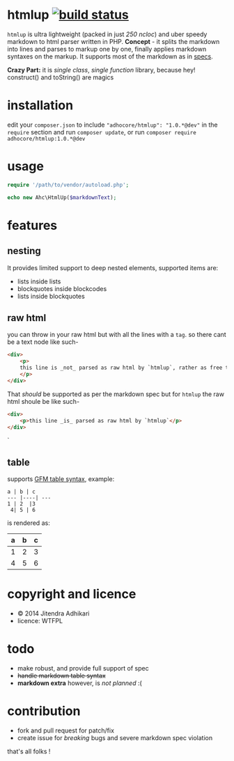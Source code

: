 # htmlup [![build status](https://travis-ci.org/adhocore/htmlup.svg?branch=master)](https://travis-ci.org/adhocore/htmlup)

`htmlup` is ultra lightweight (packed in just _250 ncloc_) and uber speedy markdown to html parser written in PHP.
**Concept** - it splits the markdown into lines and parses to markup one by one, finally applies markdown syntaxes on the markup.
It supports most of the markdown as in [specs](https://github.com/adam-p/markdown-here/wiki/Markdown-Cheatsheet "cheatsheet"). 

**Crazy Part:** it is _single class_, _single function_ library, because hey! construct() and toString() are magics 


# installation

edit your `composer.json` to include `"adhocore/htmlup": "1.0.*@dev"` in the `require` section and run `composer update`, or run `composer require adhocore/htmlup:1.0.*@dev`


# usage

```php
require '/path/to/vendor/autoload.php';

echo new Ahc\HtmlUp($markdownText);
```


# features

## nesting

It provides limited support to deep nested elements, supported items are:

- lists inside lists 
- blockquotes inside blockcodes 
- lists inside blockquotes 

## raw html

you can throw in your raw html but with all the lines with a `tag`. so there cant be a text node like such-

```html
<div>
	<p>
	this line is _not_ parsed as raw html by `htmlup`, rather as free text (codeblock mostly)
	</p>
</div>
```

That _should_ be supported as per the markdown spec but for `htmlup` the raw html shoule be like such-

```html
<div>
	<p>this line _is_ parsed as raw html by `htmlup`</p>
</div>
```
`
## table

supports [GFM table syntax](https://help.github.com/articles/github-flavored-markdown/#tables), example:

```
a | b | c
--- |----| ---
1 | 2  |3
 4| 5 | 6
```

is rendered as:

a | b | c
--- |----| ---
1 | 2  |3
 4| 5 | 6


# copyright and licence

- &copy; 2014 Jitendra Adhikari
- licence: WTFPL


# todo

- make robust, and provide full support of spec
- ~~handle markdown table syntax~~
- **markdown extra** however, is _not planned_ :(


# contribution

- fork and pull request for patch/fix
- create issue for _breaking_ bugs and severe markdown spec violation


that's all folks !
